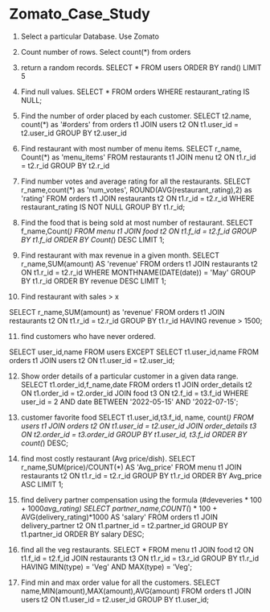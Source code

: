 # Zomato_Case_Study

1.	Select a particular Database.
             Use Zomato

2.	Count number of rows.
           Select count(*) from orders

 

3.	return a random records.
    SELECT * FROM users
    ORDER BY rand() LIMIT 5

 
4.	Find null values.
      SELECT * FROM orders
      WHERE restaurant_rating IS NULL;

 

5.	Find the number of order placed by each customer.
        SELECT t2.name, count(*) as '#orders' from orders t1
        JOIN users t2
       ON t1.user_id = t2.user_id
       GROUP BY t2.user_id
 

6.	Find restaurant with most number of menu items.
SELECT r_name, Count(*) as 'menu_items' FROM restaurants t1
JOIN menu t2 
ON t1.r_id = t2.r_id
GROUP BY t2.r_id
 

7.	Find number votes and average rating for all the restaurants.
SELECT r_name,count(*) as 'num_votes', ROUND(AVG(restaurant_rating),2) as 'rating'
FROM orders t1
JOIN restaurants t2
ON t1.r_id = t2.r_id
WHERE restaurant_rating IS NOT NULL
GROUP BY t1.r_id;
 

8.	Find the food that is being sold at most number of restaurant.
SELECT f_name,Count(*) FROM menu t1
JOIN food t2
ON t1.f_id = t2.f_id
GROUP BY t1.f_id
ORDER BY Count(*) DESC LIMIT 1;

 

9.	Find restaurant with max revenue in a given month.
SELECT r_name,SUM(amount) AS 'revenue' FROM orders t1
JOIN restaurants t2
ON t1.r_id = t2.r_id
WHERE MONTHNAME(DATE(date)) = 'May'
GROUP BY t1.r_id
ORDER BY revenue DESC LIMIT 1;

10.	 Find restaurant with sales > x

SELECT r_name,SUM(amount) as 'revenue' FROM orders t1
JOIN restaurants t2
ON t1.r_id = t2.r_id
GROUP BY t1.r_id
HAVING revenue > 1500;

 

11.	find customers who have never ordered.

SELECT user_id,name FROM users
EXCEPT
SELECT t1.user_id,name FROM orders t1
JOIN users t2
ON t1.user_id = t2.user_id;

 

12.	Show order details of a particular customer in a given data range.
SELECT t1.order_id,f_name,date FROM orders t1
JOIN order_details t2
ON t1.order_id = t2.order_id
JOIN food t3
ON t2.f_id = t3.f_id
WHERE user_id = 2  AND date BETWEEN '2022-05-15' AND '2022-07-15';

13.	customer favorite food
SELECT t1.user_id,t3.f_id, name, count(*) FROM users t1
JOIN orders t2
ON t1.user_id = t2.user_id
JOIN order_details t3
ON t2.order_id = t3.order_id
GROUP BY t1.user_id, t3.f_id
ORDER BY count(*) DESC;
 

14.	find most costly restaurant (Avg price/dish).
SELECT r_name,SUM(price)/COUNT(*) AS 'Avg_price' FROM menu t1
JOIN restaurants t2
ON t1.r_id = t2.r_id
GROUP BY t1.r_id
ORDER BY Avg_price ASC LIMIT 1;
 

15.	find delivery partner compensation using the formula (#deveveries * 100 + 1000*avg_rating)
SELECT partner_name,COUNT(*) * 100  + AVG(delivery_rating)*1000 AS 'salary'
FROM orders t1
JOIN delivery_partner t2
ON t1.partner_id = t2.partner_id
GROUP BY t1.partner_id
ORDER BY salary DESC;
 

19. find all the veg restaurants.
SELECT * FROM menu t1
JOIN food t2 
ON t1.f_id = t2.f_id
JOIN restaurants t3 
ON t1.r_id = t3.r_id
GROUP BY t1.r_id
HAVING MIN(type) = 'Veg' AND MAX(type) = 'Veg';
 

20. Find min and max order value for all the customers.
SELECT name,MIN(amount),MAX(amount),AVG(amount) FROM orders t1
JOIN users t2
ON t1.user_id = t2.user_id
GROUP BY t1.user_id;

 
